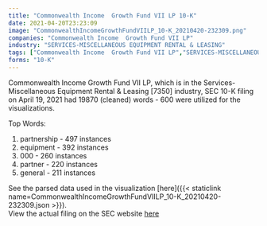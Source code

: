 ```yaml
---
title: "Commonwealth Income  Growth Fund VII LP 10-K"
date: 2021-04-20T23:23:09
image: "CommonwealthIncomeGrowthFundVIILP_10-K_20210420-232309.png"
companies: "Commonwealth Income  Growth Fund VII LP"
industry: "SERVICES-MISCELLANEOUS EQUIPMENT RENTAL & LEASING"
tags: ["Commonwealth Income  Growth Fund VII LP","SERVICES-MISCELLANEOUS EQUIPMENT RENTAL & LEASING","04-19-2021","10-K"]
forms: "10-K"
---
```

Commonwealth Income  Growth Fund VII LP, which is in the Services-Miscellaneous Equipment Rental & Leasing [7350] industry, SEC 10-K filing on April 19, 2021 had 19870 (cleaned) words - 600 were utilized for the visualizations.

Top Words:
1. partnership - 497 instances
2. equipment - 392 instances
3. 000 - 260 instances
4. partner - 220 instances
5. general - 211 instances


See the parsed data used in the visualization [here]({{< staticlink name=CommonwealthIncomeGrowthFundVIILP_10-K_20210420-232309.json >}}).  
View the actual filing on the SEC website [here](https://www.sec.gov/Archives/edgar/data/1450335/0001654954-21-004301.txt)